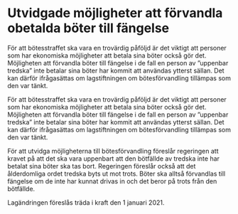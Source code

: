# Utvidgade möjligheter att förvandla obetalda böter till fängelse

För att bötesstraffet ska vara en trovärdig påföljd är det viktigt att personer som har ekonomiska möjligheter att betala sina böter också gör det. Möjligheten att förvandla böter till fängelse i de fall en person av ”uppenbar tredska” inte betalar sina böter har kommit att användas ytterst sällan. Det kan därför ifrågasättas om lagstiftningen om bötesförvandling tillämpas som den var tänkt.

För att bötesstraffet ska vara en trovärdig påföljd är det viktigt att personer som har ekonomiska möjligheter att betala sina böter också gör det. Möjligheten att förvandla böter till fängelse i de fall en person av ”uppenbar tredska” inte betalar sina böter har kommit att användas ytterst sällan. Det kan därför ifrågasättas om lagstiftningen om bötesförvandling tillämpas som den var tänkt.

För att utvidga möjligheterna till bötesförvandling föreslår regeringen att kravet på att det ska vara uppenbart att den bötfällde av tredska inte har betalat sina böter ska tas bort. Regeringen föreslår också att det ålderdomliga ordet tredska byts ut mot trots. Böter ska alltså förvandlas till fängelse om de inte har kunnat drivas in och det
beror på trots från den bötfällde.

Lagändringen föreslås träda i kraft den 1 januari 2021.

